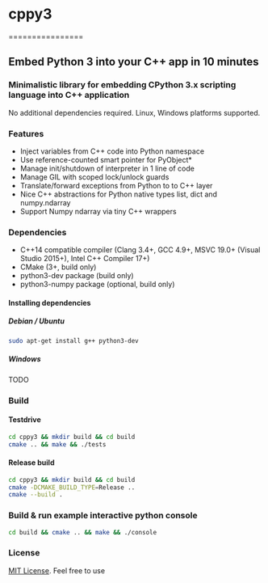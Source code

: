 # cppy3
================

## Embed Python 3 into your C++ app in 10 minutes

### Minimalistic library for embedding CPython 3.x scripting language into C++ application

No additional dependencies required. Linux, Windows platforms supported.

### Features

* Inject variables from C++ code into Python namespace
* Use reference-counted smart pointer for PyObject*
* Manage init/shutdown of interpreter in 1 line of code
* Manage GIL with scoped lock/unlock guards
* Translate/forward exceptions from Python to to C++ layer
* Nice C++ abstractions for Python native types list, dict and numpy.ndarray
* Support Numpy ndarray via tiny C++ wrappers

### Dependencies

* C++14 compatible compiler (Clang 3.4+, GCC 4.9+, MSVC 19.0+ (Visual Studio 2015+), Intel C++ Compiler 17+)
* CMake (3+, build only)
* python3-dev package (build only)
* python3-numpy package (optional, build only)

#### Installing dependencies

##### Debian / Ubuntu

```bash
sudo apt-get install g++ python3-dev
```

##### Windows

TODO

### Build

#### Testdrive

```bash
cd cppy3 && mkdir build && cd build
cmake .. && make && ./tests
```

#### Release build

```bash
cd cppy3 && mkdir build && cd build
cmake -DCMAKE_BUILD_TYPE=Release ..
cmake --build .
```

### Build & run example interactive python console

```bash
cd build && cmake .. && make && ./console
```

### License

[MIT License](LICENSE). Feel free to use
